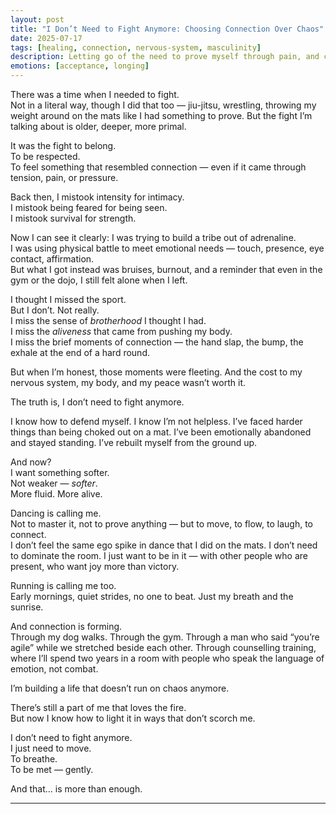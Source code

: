 ```yaml
---
layout: post
title: "I Don’t Need to Fight Anymore: Choosing Connection Over Chaos"
date: 2025-07-17
tags: [healing, connection, nervous-system, masculinity]
description: Letting go of the need to prove myself through pain, and choosing connection, movement, and peace instead.
emotions: [acceptance, longing]
---
```


There was a time when I needed to fight.  
Not in a literal way, though I did that too — jiu-jitsu, wrestling, throwing my weight around on the mats like I had something to prove. But the fight I’m talking about is older, deeper, more primal.

It was the fight to belong.  
To be respected.  
To feel something that resembled connection — even if it came through tension, pain, or pressure.

Back then, I mistook intensity for intimacy.  
I mistook being feared for being seen.  
I mistook survival for strength.

Now I can see it clearly: I was trying to build a tribe out of adrenaline.  
I was using physical battle to meet emotional needs — touch, presence, eye contact, affirmation.  
But what I got instead was bruises, burnout, and a reminder that even in the gym or the dojo, I still felt alone when I left.

I thought I missed the sport.  
But I don’t. Not really.  
I miss the sense of *brotherhood* I thought I had.  
I miss the *aliveness* that came from pushing my body.  
I miss the brief moments of connection — the hand slap, the bump, the exhale at the end of a hard round.

But when I’m honest, those moments were fleeting. And the cost to my nervous system, my body, and my peace wasn’t worth it.

The truth is, I don’t need to fight anymore.

I know how to defend myself. I know I’m not helpless. I’ve faced harder things than being choked out on a mat. I’ve been emotionally abandoned and stayed standing. I’ve rebuilt myself from the ground up.

And now?  
I want something softer.  
Not weaker — *softer*.  
More fluid. More alive.

Dancing is calling me.  
Not to master it, not to prove anything — but to move, to flow, to laugh, to connect.  
I don’t feel the same ego spike in dance that I did on the mats. I don’t need to dominate the room. I just want to be in it — with other people who are present, who want joy more than victory.

Running is calling me too.  
Early mornings, quiet strides, no one to beat. Just my breath and the sunrise.

And connection is forming.  
Through my dog walks. Through the gym. Through a man who said “you’re agile” while we stretched beside each other. Through counselling training, where I’ll spend two years in a room with people who speak the language of emotion, not combat.

I’m building a life that doesn’t run on chaos anymore.

There’s still a part of me that loves the fire.  
But now I know how to light it in ways that don’t scorch me.

I don’t need to fight anymore.  
I just need to move.  
To breathe.  
To be met — gently.

And that… is more than enough.


---
